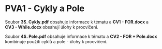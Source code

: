 # PVA1 - Cykly a Pole

Soubor **3S. Cykly.pdf** obsahuje informace k tématu a **CV1 - FOR.docx** a **CV3 - While.docx** obsahují úlohy k procvičení.

Soubor **4S. Pole.pdf** obsahuje informace k tématu a **CV2 - FOR + Pole.docx** kombinuje použití cyklů a pole - úlohy k procvičení.
